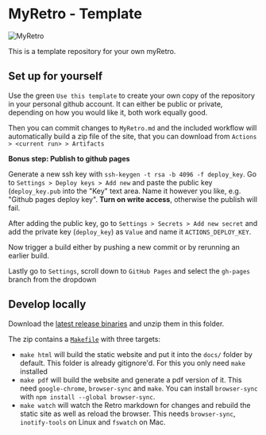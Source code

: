 # MyRetro - Template

![MyRetro](https://github.com/futurice/myRetro-template/workflows/MyRetro/badge.svg)

This is a template repository for your own myRetro.

## Set up for yourself

Use the green `Use this template` to create your own copy of the repository in your personal github account. It can either be public or private, depending on how you would like it, both work equally good.

Then you can commit changes to `MyRetro.md` and the included workflow will automatically build a zip file of the site, that you can download from `Actions > <current run> > Artifacts`

**Bonus step: Publish to github pages**

Generate a new ssh key with `ssh-keygen -t rsa -b 4096 -f deploy_key`. Go to `Settings > Deploy keys > Add new` and paste the public key (`deploy_key.pub` into the "Key" text area. Name it however you like, e.g. "Github pages deploy key". **Turn on write access**, otherwise the publish will fail.

After adding the public key, go to `Settings > Secrets > Add new secret` and add the private key (`deploy_key`) as `Value` and name it `ACTIONS_DEPLOY_KEY`.

Now trigger a build either by pushing a new commit or by rerunning an earlier build.

Lastly go to `Settings`, scroll down to `GitHub Pages` and select the `gh-pages` branch from the dropdown

## Develop locally

Download the [latest release binaries](https://github.com/futurice/myRetroGenerator/releases/latest/) and unzip them in this folder.

The zip contains a [`Makefile`](https://github.com/futurice/myRetroGenerator/blob/master/Makefile) with three targets:

- `make html` will build the static website and put it into the `docs/` folder by default. This folder is already gitignore'd. For this you only need `make` installed
- `make pdf` will build the website and generate a pdf version of it. This need `google-chrome`, `browser-sync` and `make`. You can install `browser-sync` with `npm install --global browser-sync`.
- `make watch` will watch the Retro markdown for changes and rebuild the static site as well as reload the browser. This needs `browser-sync`, `inotify-tools` on Linux and `fswatch` on Mac.
